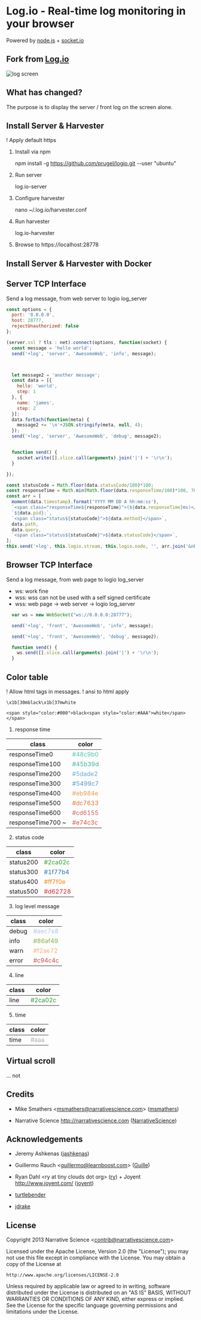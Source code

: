 Log.io - Real-time log monitoring in your browser
=================================================

Powered by [node.js](http://nodejs.org) + [socket.io](http://socket.io)

## Fork from [Log.io](https://github.com/NarrativeScience/Log.io)

![log screen](./logio.gif)


## What has changed?

The purpose is to display the server / front log on the screen alone.

## Install Server & Harvester
! Apply default https

1) Install via npm

    npm install -g https://github.com/prugel/logio.git --user "ubuntu"

2) Run server

    log.io-server

3) Configure harvester

    nano ~/.log.io/harvester.conf

4) Run harvester

    log.io-harvester

5) Browse to https://localhost:28778

## Install Server & Harvester with Docker


## Server TCP Interface

Send a log message, from web server to logio log_server
``` javascript
const options = {
  port: '0.0.0.0',
  host: 28777,
  rejectUnauthorized: false
};

(server.ssl ? tls : net).connect(options, function(socket) {
  const message = 'hello world';
  send('+log', 'server', 'AwesomeWeb', 'info', message);



  let message2 = 'another message';
  const data = [{
    hello: 'world',
    step: 1
  }, {
    name: 'james',
    step: 2
  }];
  data.forEach(function(meta) {
    message2 += '\n'+JSON.stringify(meta, null, 4);
  });
  send('+log', 'server', 'AwesomeWeb', 'debug', message2);


  function send() {
    socket.write([].slice.call(arguments).join('|') + '\r\n');
  }

});
```

``` javascript
const statusCode = Math.floor(data.statusCode/100)*100;
const responseTime = Math.min(Math.floor(data.responseTime/100)*100, 700);
const arr = [
  moment(data.timestamp).format('YYYY MM DD A hh:mm:ss'),
  `<span class="responseTime${responseTime}">(${data.responseTime}ms)</span>`,
  `${data.pid}:`,
  `<span class="status${statusCode}">${data.method}</span>`,
  data.path,
  data.query,
  `<span class="status${statusCode}">${data.statusCode}</span>`,
];
this.send('+log', this.logio.stream, this.logio.node, '', arr.join('&nbsp;&nbsp;&nbsp;'));
```

## Browser TCP Interface

Send a log message, from web page to logio log_server
- ws: work fine
- wss: wss can not be used with a self signed certificate
- wss: web page -> web server -> logio log_server
``` javascript
  var ws = new WebSocket("ws://0.0.0.0:28777");

  send('+log', 'front', 'AwesomeWeb', 'info', message);

  send('+log', 'front', 'AwesomeWeb', 'debug', message2);

  function send() {
    ws.send([].slice.call(arguments).join('|') + '\r\n');
  }
```

## Color table
! Allow html tags in messages.
! ansi to html apply
```
\x1b[30mblack\x1b[37mwhite

<span style="color:#000">black<span style="color:#AAA">white</span></span>
```
1. response time

  class | color
  ------------ | -------------
  responseTime0 | <span style="color: #48c9b0">#48c9b0</span>
  responseTime100 | <span style="color: #45b39d">#45b39d</span>
  responseTime200 | <span style="color: #5dade2">#5dade2</span>
  responseTime300 | <span style="color: #5499c7">#5499c7</span>
  responseTime400 | <span style="color: #eb984e">#eb984e</span>
  responseTime500 | <span style="color: #dc7633">#dc7633</span>
  responseTime600 | <span style="color: #cd6155">#cd6155</span>
  responseTime700 ~ | <span style="color: #e74c3c">#e74c3c</span>
2. status code

  class | color
  ------- | ------
  status200 | <span style="color: #2ca02c">#2ca02c</span>
  status300 | <span style="color: #1f77b4">#1f77b4</span>
  status400 | <span style="color: #ff7f0e">#ff7f0e</span>
  status500 | <span style="color: #d62728">#d62728</span>
3. log level message

  class | color
  ------- | ------
  debug | <span style="color: #aec7e8">#aec7e8</span>
  info | <span style="color: #86af49">#86af49</span>
  warn | <span style="color: #f2ae72">#f2ae72</span>
  error | <span style="color: #c94c4c">#c94c4c</span>

4. line

  class | color
  ------- | ------
  line | <span style="color: #2ca02c">#2ca02c</span>

5. time

  class | color
  ------- | ------
  time | <span style="color: #aaa">#aaa</span>

## Virtual scroll
... not

## Credits

- Mike Smathers &lt;msmathers@narrativescience.com&gt; ([msmathers](http://github.com/msmathers))

- Narrative Science http://narrativescience.com ([NarrativeScience](http://github.com/NarrativeScience))

## Acknowledgements

- Jeremy Ashkenas ([jashkenas](https://github.com/jashkenas))

- Guillermo Rauch &lt;guillermo@learnboost.com&gt; ([Guille](http://github.com/guille))

- Ryan Dahl &lt;ry at tiny clouds dot org&gt; ([ry](https://github.com/ry)) + Joyent http://www.joyent.com/ ([joyent](https://github.com/joyent/))

- [turtlebender](http://github.com/turtlebender)

- [jdrake](http://github.com/jdrake)

## License

Copyright 2013 Narrative Science &lt;contrib@narrativescience.com&gt;

Licensed under the Apache License, Version 2.0 (the "License");
you may not use this file except in compliance with the License.
You may obtain a copy of the License at

    http://www.apache.org/licenses/LICENSE-2.0

Unless required by applicable law or agreed to in writing, software
distributed under the License is distributed on an "AS IS" BASIS,
WITHOUT WARRANTIES OR CONDITIONS OF ANY KIND, either express or implied.
See the License for the specific language governing permissions and
limitations under the License.
